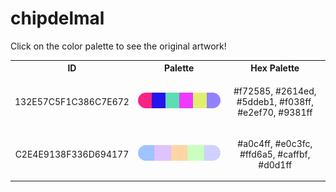 
<!DOCTYPE html>
<html><body>
<h1>chipdelmal</h1>
<p>Click on the color palette to see the original artwork!</p>
<table style="width:100%">
<tr><th style="text-align: center; vertical-align: middle;">ID</th><th style="text-align: center; vertical-align: middle;">Palette</th><th style="text-align: center; vertical-align: middle;">Hex Palette</th></tr>
<tr><td style="text-align: center; vertical-align: middle;"><p style="font-size:14px">132E57C5F1C386C7E672</p></td> <td style="text-align: center; vertical-align: middle;"><a href=https://chipdelmal.github.io/ style="font-size:14px"><img style="border-radius: 14px;" src="../media/swatches/132E57C5F1C386C7E672.png" height="25"></a></td> <td style="text-align: center; vertical-align: middle;"><p style="font-size:14px">#f72585, #2614ed, #5ddeb1, #f038ff, #e2ef70, #9381ff</p></td></tr>
<tr><td style="text-align: center; vertical-align: middle;"><p style="font-size:14px">C2E4E9138F336D694177</p></td> <td style="text-align: center; vertical-align: middle;"><a href=https://chipdelmal.github.io/ style="font-size:14px"><img style="border-radius: 14px;" src="../media/swatches/C2E4E9138F336D694177.png" height="25"></a></td> <td style="text-align: center; vertical-align: middle;"><p style="font-size:14px">#a0c4ff, #e0c3fc, #ffd6a5, #caffbf, #d0d1ff</p></td></tr>
</table>
</body></html>
